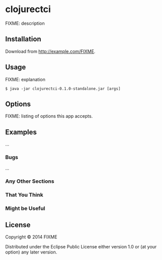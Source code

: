 # clojurectci

FIXME: description

## Installation

Download from http://example.com/FIXME.

## Usage

FIXME: explanation

    $ java -jar clojurectci-0.1.0-standalone.jar [args]

## Options

FIXME: listing of options this app accepts.

## Examples

...

### Bugs

...

### Any Other Sections
### That You Think
### Might be Useful

## License

Copyright © 2014 FIXME

Distributed under the Eclipse Public License either version 1.0 or (at
your option) any later version.
